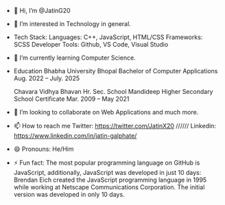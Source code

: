 - 👋 Hi, I’m @JatinG20
- 👀 I’m interested in Technology in general.
- Tech Stack:
    Languages:       C++, JavaScript, HTML/CSS
    Frameworks:      SCSS
    Developer Tools: Github, VS Code, Visual Studio
- 🌱 I’m currently learning Computer Science.
- Education
  Bhabha University
  Bhopal
  Bachelor of Computer Applications
  Aug. 2022 – July. 2025

  Chavara Vidhya Bhavan Hr. Sec. School
  Mandideep
  Higher Secondary School Certificate
  Mar. 2009 – May 2021
  
- 💞️ I’m looking to collaborate on Web Applications and much more.
- 📫 How to reach me Twitter: https://twitter.com/JatinX20   /\/\/\/\/\/  Linkedin: https://www.linkedin.com/in/jatin-galphate/  
- 😄 Pronouns: He/Him
- ⚡ Fun fact: The most popular programming language on GitHub is JavaScript, additionally, JavaScript was developed in just 10 days: Brendan Eich created the JavaScript programming language in 1995 while working at Netscape Communications Corporation. The initial version was developed in only 10 days.

<!---
JatinG20/JatinG20 is a ✨ special ✨ repository because its `README.md` (this file) appears on your GitHub profile.
You can click the Preview link to take a look at your changes.
--->
